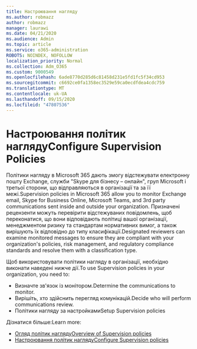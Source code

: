 ```yaml
---
title: Настроювання нагляду
ms.author: robmazz
author: robmazz
manager: laurawi
ms.date: 04/21/2020
ms.audience: Admin
ms.topic: article
ms.service: o365-administration
ROBOTS: NOINDEX, NOFOLLOW
localization_priority: Normal
ms.collection: Adm_O365
ms.custom: 9000549
ms.openlocfilehash: 6ade8770d285d6c81458d231e5fd1fc5f34cd953
ms.sourcegitcommit: c6692ce0fa1358ec3529e59ca0ecdfdea4cdc759
ms.translationtype: MT
ms.contentlocale: uk-UA
ms.lasthandoff: 09/15/2020
ms.locfileid: "47807536"
---
```

# <a name="configure-supervision-policies"></a><span data-ttu-id="9ac86-102">Настроювання політик нагляду</span><span class="sxs-lookup"><span data-stu-id="9ac86-102">Configure Supervision Policies</span></span>

<span data-ttu-id="9ac86-103">Політики нагляду в Microsoft 365 дають змогу відстежувати електронну пошту Exchange, служби "Skype для бізнесу – онлайн", груп Microsoft і третьої сторони, що відправляються в організації та за її межі.</span><span class="sxs-lookup"><span data-stu-id="9ac86-103">Supervision policies in Microsoft 365 allow you to monitor Exchange email, Skype for Business Online, Microsoft Teams, and 3rd party communications sent inside and outside your organization.</span></span> <span data-ttu-id="9ac86-104">Призначені рецензенти можуть перевірити відстежуваних повідомлень, щоб переконатися, що вони відповідають політиці вашої організації, менеджментом ризику та стандартам нормативних вимог, а також вирішують їх відповідно до типу класифікації.</span><span class="sxs-lookup"><span data-stu-id="9ac86-104">Designated reviewers can examine monitored messages to ensure they are compliant with your organization's policies, risk management, and regulatory compliance standards and resolve them with a classification type.</span></span>

<span data-ttu-id="9ac86-105">Щоб використовувати політики нагляду в організації, необхідно виконати наведені нижче дії.</span><span class="sxs-lookup"><span data-stu-id="9ac86-105">To use Supervision policies in your organization, you need to:</span></span>

- <span data-ttu-id="9ac86-106">Визначте зв'язок із монітором.</span><span class="sxs-lookup"><span data-stu-id="9ac86-106">Determine the communications to monitor.</span></span>
- <span data-ttu-id="9ac86-107">Вирішіть, хто здійснить перегляд комунікацій.</span><span class="sxs-lookup"><span data-stu-id="9ac86-107">Decide who will perform communications review.</span></span>
- <span data-ttu-id="9ac86-108">Політики нагляду за настройками</span><span class="sxs-lookup"><span data-stu-id="9ac86-108">Setup Supervision policies</span></span>

<span data-ttu-id="9ac86-109">Дізнатися більше:</span><span class="sxs-lookup"><span data-stu-id="9ac86-109">Learn more:</span></span>

- [<span data-ttu-id="9ac86-110">Огляд політик нагляду</span><span class="sxs-lookup"><span data-stu-id="9ac86-110">Overview of Supervision policies</span></span>](https://docs.microsoft.com/microsoft-365/compliance/supervision-policies)
- [<span data-ttu-id="9ac86-111">Настроювання політик нагляду</span><span class="sxs-lookup"><span data-stu-id="9ac86-111">Configure Supervision policies</span></span>](https://docs.microsoft.com/microsoft-365/compliance/configure-supervision-policies)
